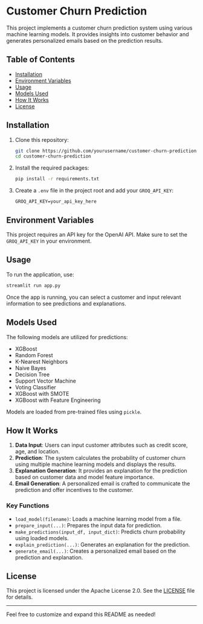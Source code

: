 # Customer Churn Prediction

This project implements a customer churn prediction system using various machine learning models. It provides insights into customer behavior and generates personalized emails based on the prediction results.

## Table of Contents
- [Installation](#installation)
- [Environment Variables](#environment-variables)
- [Usage](#usage)
- [Models Used](#models-used)
- [How It Works](#how-it-works)
- [License](#license)

## Installation

1. Clone this repository:
   ```bash
   git clone https://github.com/yourusername/customer-churn-prediction.git
   cd customer-churn-prediction
   ```

2. Install the required packages:
   ```bash
   pip install -r requirements.txt
   ```

3. Create a `.env` file in the project root and add your `GROQ_API_KEY`:
   ```plaintext
   GROQ_API_KEY=your_api_key_here
   ```

## Environment Variables

This project requires an API key for the OpenAI API. Make sure to set the `GROQ_API_KEY` in your environment.

## Usage

To run the application, use:
```bash
streamlit run app.py
```

Once the app is running, you can select a customer and input relevant information to see predictions and explanations.

## Models Used

The following models are utilized for predictions:
- XGBoost
- Random Forest
- K-Nearest Neighbors
- Naive Bayes
- Decision Tree
- Support Vector Machine
- Voting Classifier
- XGBoost with SMOTE
- XGBoost with Feature Engineering

Models are loaded from pre-trained files using `pickle`.

## How It Works

1. **Data Input**: Users can input customer attributes such as credit score, age, and location.
2. **Prediction**: The system calculates the probability of customer churn using multiple machine learning models and displays the results.
3. **Explanation Generation**: It provides an explanation for the prediction based on customer data and model feature importance.
4. **Email Generation**: A personalized email is crafted to communicate the prediction and offer incentives to the customer.

### Key Functions

- `load_model(filename)`: Loads a machine learning model from a file.
- `prepare_input(...)`: Prepares the input data for prediction.
- `make_predictions(input_df, input_dict)`: Predicts churn probability using loaded models.
- `explain_prediction(...)`: Generates an explanation for the prediction.
- `generate_email(...)`: Creates a personalized email based on the prediction and explanation.

## License

This project is licensed under the Apache License 2.0. See the [LICENSE](LICENSE) file for details.

---

Feel free to customize and expand this README as needed!
